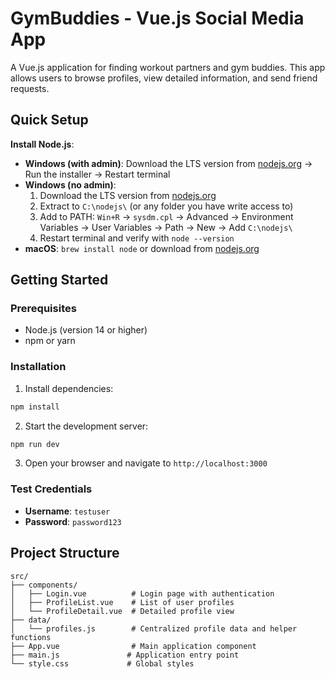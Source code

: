 # GymBuddies - Vue.js Social Media App

A Vue.js application for finding workout partners and gym buddies. This app allows users to browse profiles, view detailed information, and send friend requests.

## Quick Setup

**Install Node.js**: 
- **Windows (with admin)**: Download the LTS version from [nodejs.org](https://nodejs.org) → Run the installer → Restart terminal
- **Windows (no admin)**: 
  1. Download the LTS version from [nodejs.org](https://nodejs.org)
  2. Extract to `C:\nodejs\` (or any folder you have write access to)
  3. Add to PATH: `Win+R` → `sysdm.cpl` → Advanced → Environment Variables → User Variables → Path → New → Add `C:\nodejs\`
  4. Restart terminal and verify with `node --version`
- **macOS**: `brew install node` or download from [nodejs.org](https://nodejs.org)


## Getting Started

### Prerequisites

- Node.js (version 14 or higher)
- npm or yarn

### Installation

1. Install dependencies:
```bash
npm install
```

2. Start the development server:
```bash
npm run dev
```

3. Open your browser and navigate to `http://localhost:3000`

### Test Credentials

- **Username**: `testuser`
- **Password**: `password123`

## Project Structure

```
src/
├── components/
│   ├── Login.vue          # Login page with authentication
│   ├── ProfileList.vue    # List of user profiles
│   └── ProfileDetail.vue  # Detailed profile view
├── data/
│   └── profiles.js        # Centralized profile data and helper functions
├── App.vue                # Main application component
├── main.js               # Application entry point
└── style.css             # Global styles
```




